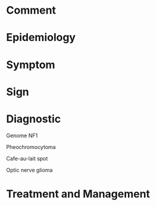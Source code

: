 # Comment

# Epidemiology

# Symptom

# Sign

# Diagnostic

Genome NF1

Pheochromocytoma

Cafe-au-lait spot

Optic nerve glioma

# Treatment and Management
